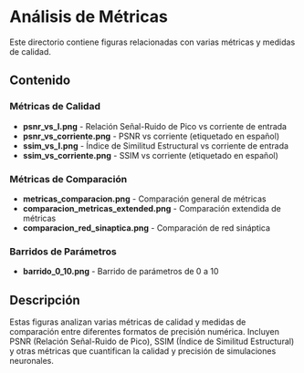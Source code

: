 # Análisis de Métricas

Este directorio contiene figuras relacionadas con varias métricas y medidas de calidad.

## Contenido

### Métricas de Calidad
- **psnr_vs_I.png** - Relación Señal-Ruido de Pico vs corriente de entrada
- **psnr_vs_corriente.png** - PSNR vs corriente (etiquetado en español)
- **ssim_vs_I.png** - Índice de Similitud Estructural vs corriente de entrada
- **ssim_vs_corriente.png** - SSIM vs corriente (etiquetado en español)

### Métricas de Comparación
- **metricas_comparacion.png** - Comparación general de métricas
- **comparacion_metricas_extended.png** - Comparación extendida de métricas
- **comparacion_red_sinaptica.png** - Comparación de red sináptica

### Barridos de Parámetros
- **barrido_0_10.png** - Barrido de parámetros de 0 a 10

## Descripción

Estas figuras analizan varias métricas de calidad y medidas de comparación entre diferentes formatos de precisión numérica. Incluyen PSNR (Relación Señal-Ruido de Pico), SSIM (Índice de Similitud Estructural) y otras métricas que cuantifican la calidad y precisión de simulaciones neuronales. 